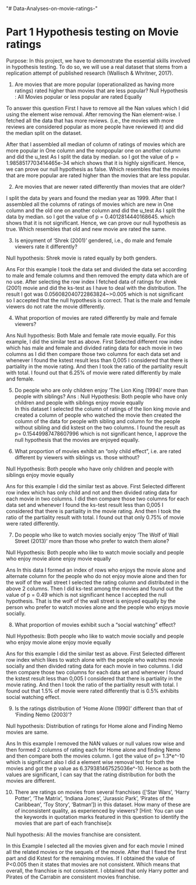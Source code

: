 "# Data-Analyses-on-movie-ratings-" 
# Part 1 Hypothesis testing on Movie ratings
 Purpose: In this project, we have to demonstrate the essential skills involved in hypothesis testing. To do so, we will use a real dataset that stems from a replication attempt of published research (Wallisch & Whritner, 2017). 

 1)	Are movies that are more popular (operationalized as having more ratings) rated higher than movies that are less popular? 
 Null Hypothesis : All Movies popular or less popular are rated Equally 

To answer this question First I have to remove all the Nan values which I did using the element wise removal. After removing the Nan element-wise. I fetched all the data that has more reviews. (i.e., the movies with more reviews are considered popular as more people have reviewed it) and did the median split on the dataset.

After that I assembled all median of column of ratings of movies which are more popular in One column and the nonpopular one on another column and did the u_test As I split the data by median. so I got the value of p = 1.9858517703414465e-34 which shows that it is highly significant. Hence, we can prove our null hypothesis as false. Which resembles that the movies that are more popular are rated higher than the movies that are less popular.

2)	 Are movies that are newer rated differently than movies that are older? 

I split the data by years and found the median year as 1999. After that I assembled all the columns of ratings of movies which are new in One column and the old one on another column and did the u_test As I split the data by median. so I got the value of p = 0.4012814440168645. which shows that it is not significant. Hence, we can prove our null hypothesis as true. Which resembles that old and new movie are rated the same.

3)	 Is enjoyment of ‘Shrek (2001)’ gendered, i.e., do male and female viewers rate it differently?

Null hypothesis:  Shrek movie is rated equally by both genders.

Ans For this example I took the data set and divided the data set according to male and female columns and then removed the empty data which are of no use. After selecting the row index I fetched data of ratings for shrek (2001) movie and did the ks-test as I have to deal with the distribution.  The result I got was 0.056082040722863824~>0.005 which is not significant so I accepted that the null hypothesis is correct. That is the male and female viewers do not rate the movie differently.

4)	 What proportion of movies are rated differently by male and female viewers?

Ans 
Null hypothesis: Both Male and female rate movie equally. 
For this example, I did the similar test as above. First Selected different row index which has male and female and divided rating data for each movie in two columns as I did then compare those two columns for each data set and whenever I found the kstest result less than 0,005 I considered that there is partiality in the movie rating. And then I took the ratio of the partiality result with total. I found out that 6.25% of movie were rated differently by male and female.

5)	 Do people who are only children enjoy ‘The Lion King (1994)’ more than people with siblings?
Ans : 
Null Hypothesis: Both people who have only children and people with siblings enjoy movie equally  
In this dataset I selected the column of ratings of the lion king movie and created a column of people who watched the movie then created the column of the data for people with sibling and column for the people without sibling and did kstest on the two columns. I found the result as p=   0.15449987478607996 which is not significant hence, I approve the null hypothesis that the movies are enjoyed equally.

6)	 What proportion of movies exhibit an “only child effect”, i.e. are rated different by viewers with siblings vs. those without?

Null Hypothesis: Both people who have only children and people with siblings enjoy movie equally 

Ans for this example I did the similar test as above. First Selected different row index which has only child and not and then divided rating data for each movie in two columns. I did then compare those two columns for each data set and whenever I found the ks-test result less than 0,005 I considered that there is partiality in the movie rating. And then I took the ratio of the partiality result with total. I found out that only 0.75% of movie were rated differently. 

7)	 Do people who like to watch movies socially enjoy ‘The Wolf of Wall Street (2013)’ more than those who prefer to watch them alone?

Null Hypothesis: Both people who like to watch movie socially and people who enjoy movie alone enjoy movie equally 

Ans In this data I formed an index of rows who enjoys the movie alone and alternate column for the people who do not enjoy movie alone and then for the wolf of the wall street I selected the rating column and distributed in the above 2 columns. Then I did ks-test among the movies and found out the value of p = 0.49 which is not significant hence I accepted the null hypothesis. That is the wolf of the wall street is enjoyed equally by the person who prefer to watch movies alone and the people who enjoys movie socially.

8)	 What proportion of movies exhibit such a “social watching” effect?

Null Hypothesis: Both people who like to watch movie socially and people who enjoy movie alone enjoy movie equally

Ans for this example I did the similar test as above. First Selected different row index which likes to watch alone with the people who watches movie socially and then divided rating data for each movie in two columns. I did then compare those two columns for each data set and whenever I found the kstest result less than 0,005 I considered that there is partiality in the movie rating. And then I took the ratio of the partiality result with total. I found out that 1.5% of movie were rated differently that is 0.5% exhibits social watching effect.

9)	 Is the ratings distribution of ‘Home Alone (1990)’ different than that of ‘Finding Nemo (2003)’?

Null hypothesis: Distribution of ratings for Home alone and Finding Nemo movies are same.
 
Ans In this example I removed the NAN values or null values row wise and then formed 2 columns of rating each for Home alone and finding Nemo and then compare both the movies column. I got the value of p= 1.3*e^-10 which is significant also I did a element wise removal test for both the movies and got the p value as 6.379381467525036e^-10. Hence as both the values are significant, I can say that the rating distribution for both the movies are different. 

10)	 There are ratings on movies from several franchises ([‘Star Wars’, ‘Harry Potter’, ‘The Matrix’, ‘Indiana Jones’, ‘Jurassic Park’, ‘Pirates of the Caribbean’, ‘Toy Story’, ‘Batman’]) in this dataset. How many of these are of inconsistent quality, as experienced by viewers? [Hint: You can use the keywords in quotation marks featured in this question to identify the movies that are part of each franchise]x

Null hypothesis: All the movies franchise are consistent.

In this Example I selected all the movies given and for each movie I mined all the related movies or the sequels of the movie. After that I fixed the first part and did Kstest for the remaining movies. If I obtained the value of P<0.005 then it states that movies are not consistent. Which means that overall, the franchise is not consistent. I obtained that only Harry potter and Pirates of the Carrabin are consistent movies franchise.




